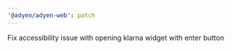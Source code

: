 ```yaml
---
'@adyen/adyen-web': patch
---
```


Fix accessibility issue with opening klarna widget with enter button
